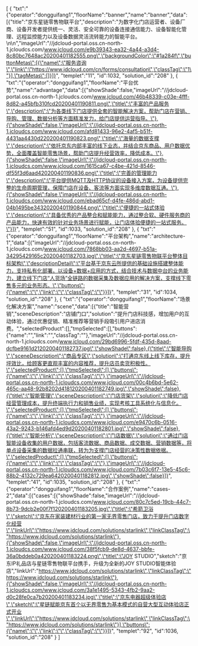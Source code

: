 [
	{
		"txt":"{\"operator\":\"dongguifang1\",\"floorName\":\"banner\",\"name\":\"banner\",\"data\":[{\"title\":\"京东星链零售物联平台\",\"description\":\"为数字化门店运营者、设备厂商、设备开发者提供统一、灵活、安全可靠的设备连接通信能力、设备智能化管理、远程监控能力以及设备数据灵活流转能力的智能平台。\\n\\n\",\"imageUrl\":\"//jdcloud-portal.oss.cn-north-1.jcloudcs.com/www.jcloud.com/e9b39343-ea32-4a44-a3d4-8c80bc7648ac20200401182555.png\",\"backgroundColor\":\"#1a284f\",\"buttonMetas\":[{\"name\":\"服务咨询\",\"link\":\"https://www.jdcloud.com/cn/forms/consultation\",\"classTag\":\"1\"}],\"tagMetas\":[]}]}",
		"templet":"11",
		"id":1032,
		"solution_id":"208"
	},
	{
		"txt":"{\"operator\":\"dongguifang1\",\"floorName\":\"平台优势\",\"name\":\"advantage\",\"data\":[{\"showShade\":false,\"imageUrl\":\"//jdcloud-portal.oss.cn-north-1.jcloudcs.com/www.jcloud.com/46b48339-c03e-4fff-8d82-a45bfb310fcd20200401190811.png\",\"title\":\"丰富的产品服务\",\"description\":\"为各类线下门店提供全套的智能解决方案，帮助门店在营销、导购、管理、数据分析等方面精准发力，给门店提供运营指导。\"},{\"showShade\":false,\"imageUrl\":\"//jdcloud-portal.oss.cn-north-1.jcloudcs.com/www.jcloud.com/afd81433-96e2-4af5-b51f-4431aa4430d220200401190823.png\",\"title\":\"海量的数据支撑\",\"description\":\"依托京东内部丰富的线下业态，并结合京东商品、用户数据优势，全面覆盖智能零售场景，帮助门店提升经营效率，降低成本。\"},{\"showShade\":false,\"imageUrl\":\"//jdcloud-portal.oss.cn-north-1.jcloudcs.com/www.jcloud.com/1615ca67-c4be-421d-8546-df55f3d6aad420200401190836.png\",\"title\":\"完善的管理能力\",\"description\":\"平台提供MQTT及HTTP协议的设备接入方案，为设备提供完整的生命周期管理，保障门店在设备、客流等方面实现多维度数据互通。\"},{\"showShade\":false,\"imageUrl\":\"//jdcloud-portal.oss.cn-north-1.jcloudcs.com/www.jcloud.com/ebad65cf-d4fe-486d-abd1-04b1495be34320200401190844.png\",\"title\":\"便捷的一站式体验\",\"description\":\"具备优秀的产品整合和赋能能力，通过整合软、硬件服务商的产品能力，快速有效的针对业务场景进行赋能，让门店体验便捷的一站式服务。\"}]}",
		"templet":"51",
		"id":1033,
		"solution_id":"208"
	},
	{
		"txt":"{\"operator\":\"dongguifang1\",\"floorName\":\"平台架构\",\"name\":\"architecture-1\",\"data\":[{\"imageUrl\":\"//jdcloud-portal.oss.cn-north-1.jcloudcs.com/www.jcloud.com/7868bb03-aa2d-4697-b51a-34295429165c20200401182703.jpg\",\"title\":\"京东星链零售物联平台整体目标架构\",\"descriptionDetail\":\"平台基于京东云所提供的基础设施搭建整体能力，支持私有化部署。以设备+数据+应用的方式，结合技术与数据中台的业务能力，建立线下门店“人货场”全链路的数据采集及数据应用的解决方案，支撑线下零售多元的业务形态。\",\"buttons\":{\"name\":\"\",\"link\":\"\",\"classTag\":\"\"}}]}",
		"templet":"31",
		"id":1034,
		"solution_id":"208"
	},
	{
		"txt":"{\"operator\":\"dongguifang1\",\"floorName\":\"场景化解决方案\",\"name\":\"scene\",\"data\":[{\"title\":\"智能营销\",\"sceneDescription\":\"店铺门口\",\"solution\":\"提升门店科技感，增加用户的互动体验，通过优惠促销、精准推荐等营销手段吸引用户进店消费。\",\"selectedProduct\":[],\"tmpSelected\":[],\"buttons\":{\"name\":\"\",\"link\":\"\",\"classTag\":\"\"},\"imageUrl\":\"//jdcloud-portal.oss.cn-north-1.jcloudcs.com/www.jcloud.com/29bd6996-5fdf-435d-8aad-dcfbe9161d2120200401182737.jpg\",\"showShade\":false},{\"title\":\"智能导购\",\"sceneDescription\":\"商品专区\",\"solution\":\"打通京东线上线下库存，提升坪效比，给顾客更直观丰富的内容推荐，提升店员卖货积极性。\",\"selectedProduct\":[],\"tmpSelected\":[],\"buttons\":{\"name\":\"\",\"link\":\"\",\"classTag\":\"\"},\"imageUrl\":\"//jdcloud-portal.oss.cn-north-1.jcloudcs.com/www.jcloud.com/00c4b6bd-5e62-465c-aa48-92b8202d418120200401182749.jpg\",\"showShade\":false},{\"title\":\"智能管理\",\"sceneDescription\":\"门店货架\",\"solution\":\"降低门店经营管理成本，提升终端执行力和销售业绩，实现考核工具系统化与信息化。\",\"selectedProduct\":[],\"tmpSelected\":[],\"buttons\":{\"name\":\"\",\"link\":\"\",\"classTag\":\"\"},\"imageUrl\":\"//jdcloud-portal.oss.cn-north-1.jcloudcs.com/www.jcloud.com/e9470c6b-0516-43a2-9243-b146afd4ed9d20200401182801.jpg\",\"showShade\":false},{\"title\":\"智能分析\",\"sceneDescription\":\"门店数据\",\"solution\":\"通过门店智能设备收集的用户数据，包括客流数据、商品数据、成交数据、营销数据等，将单点设备采集的数据拉通串联，转为为支撑门店经营的决策性数据依据。\",\"selectedProduct\":[],\"tmpSelected\":[],\"buttons\":{\"name\":\"\",\"link\":\"\",\"classTag\":\"\"},\"imageUrl\":\"//jdcloud-portal.oss.cn-north-1.jcloudcs.com/www.jcloud.com/7b03c6f7-13e5-45c6-88b2-4132c729ea6420200401182812.jpg\",\"showShade\":false}]}",
		"templet":"41",
		"id":1035,
		"solution_id":"208"
	},
	{
		"txt":"{\"operator\":\"dongguifang1\",\"floorName\":\"合作案例\",\"name\":\"cases-2\",\"data\":[{\"cases\":[{\"showShade\":false,\"imageUrl\":\"//jdcloud-portal.oss.cn-north-1.jcloudcs.com/www.jcloud.com/80c7c5ed-19cb-44c7-8b73-9dcb2e00f7f120200401183205.jpg\",\"title\":\"希箭卫浴\",\"sketch\":\"京东在家装建材行业的第一家无界零售门店，致力于提升门店数字化经营\",\"linkUrl\":\"https://www.jdcloud.com/solutions/starlink\",\"linkClassTag\":\"https://www.jdcloud.com/solutions/starlink\"},{\"showShade\":false,\"imageUrl\":\"//jdcloud-portal.oss.cn-north-1.jcloudcs.com/www.jcloud.com/38f5fcb9-de8d-4637-bbfe-36a0bddeb0a420200401183224.png\",\"title\":\"JOY STUDIO\",\"sketch\":\"京东IP礼品店与星链零售物联平台携手，升级为全新的JOY STUDIO智能体验店\",\"linkUrl\":\"https://www.jdcloud.com/solutions/starlink\",\"linkClassTag\":\"https://www.jdcloud.com/solutions/starlink\"},{\"showShade\":false,\"imageUrl\":\"//jdcloud-portal.oss.cn-north-1.jcloudcs.com/www.jcloud.com/3a1e1495-5343-4fb2-9aa2-d0c28fe0ca7b20200401183234.jpg\",\"title\":\"京东电器超级体验店\",\"sketch\":\"星链赋能京东首个以无界零售为基本模式的自营大型互动体验店正式开业\",\"linkUrl\":\"https://www.jdcloud.com/solutions/starlink\",\"linkClassTag\":\"https://www.jdcloud.com/solutions/starlink\"}],\"buttons\":{\"name\":\"\",\"link\":\"\",\"classTag\":\"\"}}]}",
		"templet":"92",
		"id":1036,
		"solution_id":"208"
	}
]